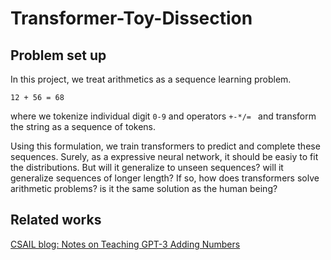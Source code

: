 # Transformer-Toy-Dissection

## Problem set up
In this project, we treat arithmetics as a sequence learning problem. 
```
12 + 56 = 68
```
where we tokenize individual digit `0-9` and operators `+-*/= ` and transform the string as a sequence of tokens. 

Using this formulation, we train transformers to predict and complete these sequences. Surely, as a expressive neural network, it should be easiy to fit the distributions. But will it generalize to unseen sequences? will it generalize sequences of longer length? 
If so, how does transformers solve arithmetic problems? is it the same solution as the human being?


Related works
---
[CSAIL blog: Notes on Teaching GPT-3 Adding Numbers](https://lingo.csail.mit.edu/blog/arithmetic_gpt3/)
